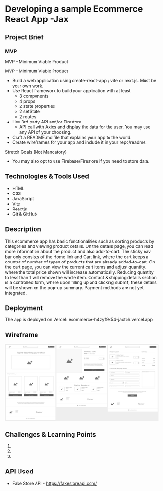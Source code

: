 # Developing a sample Ecommerce React App -Jax

## Project Brief

### MVP

MVP - Minimum Viable Product

MVP - Minimum Viable Product

* Build a web application using create-react-app / vite or next.js. Must be your own work.
* Use React framework to build your application with at least
  * 3 components
  * 4 props
  * 2 state properties
  * 2 setState
  * 2 routes
* Use 3rd party API and/or Firestore
  * API call with Axios and display the data for the user. You may use any API of your choosing.
* Craft a README.md file that explains your app to the world.
* Create wireframes for your app and include it in your repo/readme.

Stretch Goals (Not Mandatory)

* You may also opt to use Firebase/Firestore if you need to store data.


## Technologies & Tools Used

* HTML
* CSS
* JavaScript
* Vite
* Reactjs
* Git & GitHub


## Description

This ecommerce app has basic functionalities such as sorting products by categories and viewing product details. On the details page, you can read more information about the product and also add-to-cart. The sticky nav bar only consists of the Home link and Cart link, where the cart keeps a counter of number of types of products that are already added-to-cart. On the cart page, you can view the current cart items and adjust quantity, where the total price shown will increase automatically. Reducing quantity to less than 1 will remove the whole item. Contact & shipping details section is a controlled form, where upon filling up and clicking submit, these details will be shown on the pop-up summary. Payment methods are not yet integrated.


## Deployment

The app is deployed on Vercel:
ecommerce-h4zyf9k54-jaxtoh.vercel.app


## Wireframe
<img src="/src/assets/wireframe.png" />


## Challenges & Learning Points

1. 

2.

3.



## API Used

* Fake Store API - https://fakestoreapi.com/
